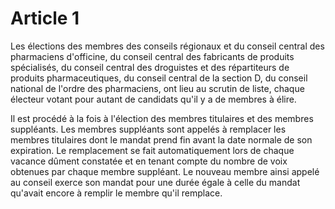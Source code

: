 # Article 1

Les élections des membres des conseils régionaux et du conseil central des pharmaciens d'officine, du conseil central des fabricants de produits spécialisés, du conseil central des droguistes et des répartiteurs de produits pharmaceutiques, du conseil central de la section D, du conseil national de l'ordre des pharmaciens, ont lieu au scrutin de liste, chaque électeur votant pour autant de candidats qu'il y a de membres à élire.

Il est procédé à la fois à l'élection des membres titulaires et des membres suppléants. Les membres suppléants sont appelés à remplacer les membres titulaires dont le mandat prend fin avant la date normale de son expiration. Le remplacement se fait automatiquement lors de chaque vacance dûment constatée et en tenant compte du nombre de voix obtenues par chaque membre suppléant. Le nouveau membre ainsi appelé au conseil exerce son mandat pour une durée égale à celle du mandat qu'avait encore à remplir le membre qu'il remplace.
